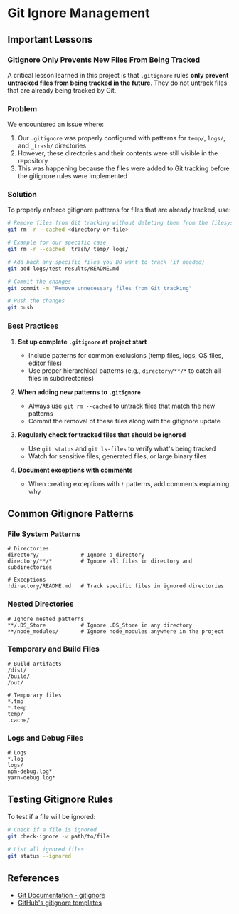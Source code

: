 # Git Ignore Management

## Important Lessons

### Gitignore Only Prevents New Files From Being Tracked

A critical lesson learned in this project is that `.gitignore` rules **only prevent untracked files from being tracked in the future**. They do not untrack files that are already being tracked by Git.

### Problem

We encountered an issue where:
1. Our `.gitignore` was properly configured with patterns for `temp/`, `logs/`, and `_trash/` directories
2. However, these directories and their contents were still visible in the repository
3. This was happening because the files were added to Git tracking before the gitignore rules were implemented

### Solution

To properly enforce gitignore patterns for files that are already tracked, use:

```bash
# Remove files from Git tracking without deleting them from the filesystem
git rm -r --cached <directory-or-file>

# Example for our specific case
git rm -r --cached _trash/ temp/ logs/

# Add back any specific files you DO want to track (if needed)
git add logs/test-results/README.md

# Commit the changes
git commit -m "Remove unnecessary files from Git tracking"

# Push the changes
git push
```

### Best Practices

1. **Set up complete `.gitignore` at project start**
   - Include patterns for common exclusions (temp files, logs, OS files, editor files)
   - Use proper hierarchical patterns (e.g., `directory/**/*` to catch all files in subdirectories)

2. **When adding new patterns to `.gitignore`**
   - Always use `git rm --cached` to untrack files that match the new patterns
   - Commit the removal of these files along with the gitignore update

3. **Regularly check for tracked files that should be ignored**
   - Use `git status` and `git ls-files` to verify what's being tracked
   - Watch for sensitive files, generated files, or large binary files

4. **Document exceptions with comments**
   - When creating exceptions with `!` patterns, add comments explaining why

## Common Gitignore Patterns

### File System Patterns

```
# Directories
directory/             # Ignore a directory
directory/**/*         # Ignore all files in directory and subdirectories

# Exceptions
!directory/README.md   # Track specific files in ignored directories
```

### Nested Directories

```
# Ignore nested patterns
**/.DS_Store           # Ignore .DS_Store in any directory
**/node_modules/       # Ignore node_modules anywhere in the project
```

### Temporary and Build Files

```
# Build artifacts
/dist/
/build/
/out/

# Temporary files
*.tmp
*.temp
temp/
.cache/
```

### Logs and Debug Files

```
# Logs
*.log
logs/
npm-debug.log*
yarn-debug.log*
```

## Testing Gitignore Rules

To test if a file will be ignored:

```bash
# Check if a file is ignored
git check-ignore -v path/to/file

# List all ignored files
git status --ignored
```

## References

- [Git Documentation - gitignore](https://git-scm.com/docs/gitignore)
- [GitHub's gitignore templates](https://github.com/github/gitignore)